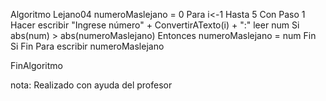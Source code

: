 Algoritmo Lejano04
	numeroMaslejano = 0 
	Para i<-1 Hasta 5 Con Paso 1 Hacer
		escribir "Ingrese número" + ConvertirATexto(i) + ":"
		leer num
		Si abs(num) > abs(numeroMaslejano) Entonces
			numeroMaslejano = num
		Fin Si
	Fin Para
	escribir numeroMaslejano
	
FinAlgoritmo


nota: Realizado con ayuda del profesor

